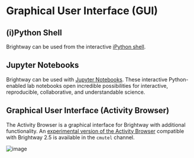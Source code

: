 # Graphical User Interface (GUI)

## (i)Python Shell

Brightway can be used from the interactive [iPython shell](http://ipython.org/).

## Jupyter Notebooks

Brightway can be used with [Jupyter Notebooks](https://jupyter.org/). These interactive Python-enabled lab notebooks open incredible possibilities for interactive, reproducible, collaborative, and understandable science.

## Graphical User Interface (Activity Browser)

The Activity Browser is a graphical interface for Brightway with additional functionality. An [experimental version of the Activity Browser](https://anaconda.org/cmutel/activity-browser-dev25) compatible with Brightway 2.5 is available in the `cmutel` channel.

![image](images/activity-browser-new.png)
